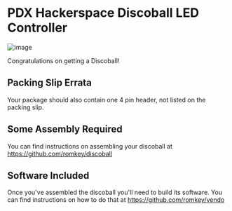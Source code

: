 # PDX Hackerspace Discoball LED Controller

![image](https://github.com/romkey/ctrlh-discoball/img//bagged-discoball.jpg)

Congratulations on getting a Discoball!

## Packing Slip Errata

Your package should also contain one 4 pin header, not listed on the packing slip.

## Some Assembly Required

You can find instructions on assembling your discoball at https://github.com/romkey/discoball

## Software Included

Once you've assembled the discoball you'll need to build its software. You can find instructions on how to do that at https://github.com/romkey/vendo
